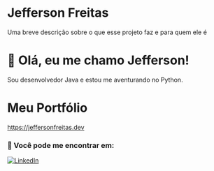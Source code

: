 # Jefferson Freitas

Uma breve descrição sobre o que esse projeto faz e para quem ele é

# 👋 Olá, eu me chamo Jefferson!
Sou desenvolvedor Java e estou me aventurando no Python.


# Meu Portfólio
https://jeffersonfreitas.dev

### 📲 Você pode me encontrar em:

[![LinkedIn](https://img.shields.io/badge/linkedin-%230077B5.svg?style=for-the-badge&logo=linkedin&logoColor=white)](https://www.linkedin.com/in/jefferson-freitas/)
